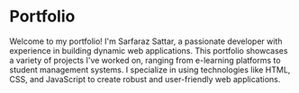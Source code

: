 # Portfolio
 Welcome to my portfolio! I'm Sarfaraz Sattar, a passionate developer with experience in building dynamic web applications. This portfolio showcases a variety of projects I've worked on, ranging from e-learning platforms to student management systems. I specialize in using technologies like   HTML, CSS, and JavaScript to create robust and user-friendly web applications.

